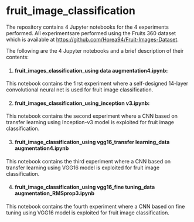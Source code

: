 # fruit_image_classification
The repository contains 4 Jupyter notebooks for the 4 experiments performed. All experimentsare performed using the Fruits 360 dataset which is available at https://github.com/Horea94/Fruit-Images-Dataset.

The following are the 4 Jupyter notebooks and a brief description of their contents:

1. #### fruit_images_classification_using data augmentation4.ipynb:
This notebook contains the first experiment where a self-designed 14-layer convolutional neural net is used for fruit image classification. 

2. #### fruit_images_classification_using_inception v3.ipynb:
This notebook contains the second experiment where a CNN based on transfer learning using Inception-v3 model is exploited for fruit image classification. 

3. #### fruit_image_classification_using vgg16_transfer learning_data augmentation4.ipynb
This notebook contains the third experiment where a CNN based on transfer learning using VGG16 model is exploited for fruit image classification. 

4. #### fruit_image_classification_using vgg16_fine tuning_data augmentation_RMSprop3.ipynb
This notebook contains the fourth experiment where a CNN based on fine tuning using VGG16 model is exploited for fruit image classification.  

 
